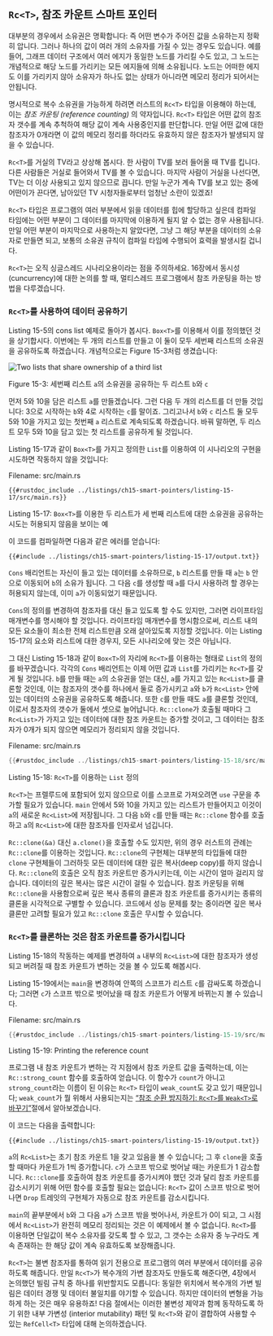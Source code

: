 ## `Rc<T>`, 참조 카운트 스마트 포인터

대부분의 경우에서 소유권은 명확합니다: 즉 어떤 변수가 주어진 값을
소유하는지 정확히 압니다. 그러나 하나의 값이 여러 개의 소유자를 가질 수
있는 경우도 있습니다. 예를 들어, 그래프 데이터 구조에서 여러 에지가
동일한 노드를 가리킬 수도 있고, 그 노드는 개념적으로 해당 노드를 가리키는
모든 에지들에 의해 소유됩니다. 노드는 어떠한 에지도 이를 가리키지 않아
소유자가 하나도 없는 상태가 아니라면 메모리 정리가 되어서는 안됩니다.

명시적으로 복수 소유권을 가능하게 하려면 러스트의 `Rc<T>` 타입을 이용해야
하는데, 이는 *참조 카운팅 (reference counting)* 의 약자입니다. `Rc<T>`
타입은 어떤 값의 참조자 갯수를 계속 추척하여 해당 값이 계속 사용중인지를
판단합니다. 만일 어떤 값에 대한 참조자가 0개라면 이 값의 메모리 정리를
하더라도 유효하지 않은 참조자가 발생되지 않을 수 있습니다.

`Rc<T>`를 거실의 TV라고 상상해 봅시다. 한 사람이 TV를 보러 들어올 때
TV를 킵니다. 다른 사람들은 거실로 들어와서 TV를 볼 수 있습니다. 마지막 사람이
거실을 나선다면, TV는 더 이상 사용되고 있지 않으므로 끕니다. 만일 누군가
계속 TV를 보고 있는 중에 어떤이가 끈다면, 남아있던 TV 시청자들로부터 엄청난
소란이 있겠죠!

`Rc<T>` 타입은 프로그램의 여러 부분에서 읽을 데이터를 힙에 할당하고
싶은데 컴파일 타임에는 어떤 부분이 그 데이터를 마지막에 이용하게 될지
알 수 없는 경우 사용됩니다. 만일 어떤 부분이 마지막으로 사용하는지
알았다면, 그냥 그 해당 부분을 데이터의 소유자로 만들면 되고, 보통의
소유권 규칙이 컴파일 타임에 수행되어 효력을 발생시킬 겁니다.

`Rc<T>`는 오직 싱글스레드 시나리오용이라는 점을 주의하세요. 16장에서
동시성(cuncurrency)에 대한 논의를 할 때, 멀티스레드 프로그램에서
참조 카운팅을 하는 방법을 다루겠습니다.

### `Rc<T>`를 사용하여 데이터 공유하기

Listing 15-5의 cons list 예제로 돌아가 봅시다. `Box<T>`를 이용해서 이를
정의했던 것을 상기합시다. 이번에는 두 개의 리스트를 만들고 이 둘이 모두 세번째
리스트의 소유권을 공유하도록 하겠습니다. 개념적으로는 Figure 15-3처럼 생겼습니다:

<img alt="Two lists that share ownership of a third list" src="img/trpl15-03.svg" class="center" />

<span class="caption">Figure 15-3: 세번째 리스트 `a`의 소유권을 공유하는
두 리스트 `b`와 `c`</span>

먼저 5와 10을 담은 리스트 `a`를 만들겠습니다. 그런 다음 두 개의 리스트를 더
만들 것입니다: 3으로 시작하는 `b`와 4로 시작하는 `c`를 말이죠. 그리고나서 `b`와
`c` 리스트 둘 모두 5와 10을 가지고 있는 첫번째 `a` 리스트로 계속되도록 하겠습니다.
바꿔 말하면, 두 리스트 모두 5와 10을 담고 있는 첫 리스트를 공유하게 될 것입니다.

Listing 15-17과 같이 `Box<T>`를 가지고 정의한 `List`를 이용하여 이
시나리오의 구현을 시도하면 작동하지 않을 것입니다:

<span class="filename">Filename: src/main.rs</span>

```rust,ignore,does_not_compile
{{#rustdoc_include ../listings/ch15-smart-pointers/listing-15-17/src/main.rs}}
```

<span class="caption">Listing 15-17: `Box<T>`를 이용한 두 리스트가 세 번째
리스트에 대한 소유권을 공유하는 시도는 허용되지 않음을 보이는 예</span>

이 코드를 컴파일하면 다음과 같은 에러를 얻습니다:

```console
{{#include ../listings/ch15-smart-pointers/listing-15-17/output.txt}}
```

`Cons` 배리언트는 자신이 들고 있는 데이터를 소유하므로, `b` 리스트를 만들 때
`a`는 `b` 안으로 이동되어 `b`의 소유가 됩니다. 그 다음 `c`를 생성할 때 `a`를
다시 사용하려 할 경우는 허용되지 않는데, 이미 `a`가 이동되었기 때문입니다.

`Cons`의 정의를 변경하여 참조자를 대신 들고 있도록 할 수도 있지만, 그러면
라이프타임 매개변수를 명시해야 할 것입니다. 라이프타임 매개변수를 명시함으로써,
리스트 내의 모든 요소들이 최소한 전체 리스트만큼 오래 살아있도록 지정할
것입니다. 이는 Listing 15-17의 요소와 리스트에 대한 경우지, 모든 시나리오에
맞는 것은 아닙니다.

그 대신 Listing 15-18과 같이 `Box<T>`의 자리에 `Rc<T>`를 이용하는
형태로 `List`의 정의를 바꾸겠습니다. 각각의 `Cons` 배리언트는 이제 어떤
값과 `List`를 가리키는 `Rc<T>`를 갖게 될 것입니다. `b`를 만들 때는 `a`의
소유권을 얻는 대신, `a`를 가지고 있는 `Rc<List>`를 클론할 것인데, 이는
참조자의 갯수를 하나에서 둘로 증가시키고 `a`와 `b`가 `Rc<List>` 안에
있는 데이터의 소유권을 공유하도록 해줍니다. 또한 `c`를 만들 때도 `a`를
클론할 것인데, 이로서 참조자의 갯수가 둘에서 셋으로 늘어납니다. `Rc::clone`가
호출될 때마다 그 `Rc<List>`가 가지고 있는 데이터에 대한 참조 카운트는
증가할 것이고, 그 데이터는 참조자가 0개가 되지 않으면 메모리가 정리되지
않을 것입니다.

<span class="filename">Filename: src/main.rs</span>

```rust
{{#rustdoc_include ../listings/ch15-smart-pointers/listing-15-18/src/main.rs}}
```

<span class="caption">Listing 15-18: `Rc<T>`를 이용하는 `List`
정의</span>

`Rc<T>`는 프렐루드에 포함되어 있지 않으므로 이를 스코프로 가져오려면 `use` 구문을
추가할 필요가 있습니다. `main` 안에서 5와 10을 가지고 있는 리스트가 만들어지고
이것이 `a`의 새로운 `Rc<List>`에 저장됩니다. 그 다음 `b`와 `c`를 만들 때는
`Rc::clone` 함수를 호출하고 `a`의 `Rc<List>`에 대한 참조자를 인자로서
넘깁니다.

`Rc::clone(&a)` 대신 `a.clone()`을 호출할 수도 있지만, 위의 경우
러스트의 관례는 `Rc::clone`를 이용하는 것입니다. `Rc::clone`의 구현체는
대부분의 타입들에 대한 `clone` 구현체들이 그러하듯 모든 데이터에 대한 깊은
복사(deep copy)를 하지 않습니다. `Rc::clone`의 호출은 오직 참조 카운트만
증가시키는데, 이는 시간이 얼마 걸리지 않습니다. 데이터의 깊은 복사는 많은
시간이 걸릴 수 있습니다. 참조 카운팅을 위해 `Rc::clone`을 사용함으로써
깊은 복사 종류의 클론과 참조 카운트를 증가시키는 종류의 클론을 시각적으로
구별할 수 있습니다. 코드에서 성능 문제를 찾는 중이라면 깊은 복사 클론만
고려할 필요가 있고 `Rc::clone` 호출은 무시할 수
있습니다.

### `Rc<T>`를 클론하는 것은 참조 카운트를 증가시킵니다

Listing 15-18의 작동하는 예제를 변경하여 `a` 내부의 `Rc<List>`에 대한
참조자가 생성되고 버려질 때 참조 카운트가 변하는 것을 볼 수 있도록 해봅시다.

Listing 15-19에서는 `main`을 변경하여 안쪽의 스코프가 리스트 `c`를 감싸도록 하겠습니다;
그러면 `c`가 스코프 밖으로 벗어났을 때 참조 카운트가 어떻게 바뀌는지 볼 수 있습니다.

<span class="filename">Filename: src/main.rs</span>

```rust
{{#rustdoc_include ../listings/ch15-smart-pointers/listing-15-19/src/main.rs:here}}
```

<span class="caption">Listing 15-19: Printing the reference count</span>

프로그램 내 참조 카운트가 변하는 각 지점에서 참조 카운트 값을
출력하는데, 이는 `Rc::strong_count` 함수를 호출하여 얻습니다.
이 함수가 `count`가 아니고 `strong_count`라는 이름이 된 이유는 `Rc<T>`
타입이 `weak_count`도 갖고 있기 때문입니다; `weak_count`가 뭘 위해서 사용되는지는
[“참조 순환 방지하기: `Rc<T>`를 `Weak<T>`로 바꾸기”][preventing-ref-cycles]<!-- ignore -->절에서
알아보겠습니다.

이 코드는 다음을 출력합니다:

```console
{{#include ../listings/ch15-smart-pointers/listing-15-19/output.txt}}
```

`a`의 `Rc<List>`는 초기 참조 카운트 1을 갖고 있음을 볼 수 있습니다;
그 후 `clone`을 호출할 때마다 카운트가 1씩 증가합니다. `c`가 스코프 밖으로
벗어날 때는 카운트가 1 감소합니다. `Rc::clone`를 호출하여 참조 카운트를
증가시켜야 했던 것과 달리 참조 카운트를 감소시키기 위해 어떤 함수를
호출할 필요는 없습니다: `Rc<T>` 값이 스코프 밖으로 벗어나면 `Drop`
트레잇의 구현체가 자동으로 참조 카운트를 감소시킵니다.

`main`의 끝부분에서 `b`와 그 다음 `a`가 스코프 밖을 벗어나서, 카운트가
0이 되고, 그 시점에서 `Rc<List>`가 완전히 메모리 정리되는 것은 이
예제에서 볼 수 없습니다. `Rc<T>`를 이용하면 단일값이 복수 소유자를 갖도록
할 수 있고, 그 갯수는 소유자 중 누구라도 계속 존재하는 한 해당 값이 계속
유효하도록 보장해줍니다.

`Rc<T>`는 불변 참조자를 통하여 읽기 전용으로 프로그램의 여러 부분에서
데이터를 공유하도록 해줍니다. 만일 `Rc<T>`가 복수개의 가변 참조자도
만들도록 해준다면, 4장에서 논의했던 빌림 규칙 중 하나를 위반할지도 모릅니다:
동일한 위치에서 복수개의 가변 빌림은 데이터 경쟁 및 데이터 불일치를
야기할 수 있습니다. 하지만 데이터의 변형을 가능하게 하는 것은 매우 유용하죠!
다음 절에서는 이러한 불변성 제약과 함께 동작하도록 하기 위한 내부 가변성
(interior mutability) 패턴 및 `Rc<T>`와 같이 결합하여 사용할 수 있는
`RefCell<T>` 타입에 대해 논의하겠습니다.

[preventing-ref-cycles]: ch15-06-reference-cycles.html#preventing-reference-cycles-turning-an-rct-into-a-weakt
